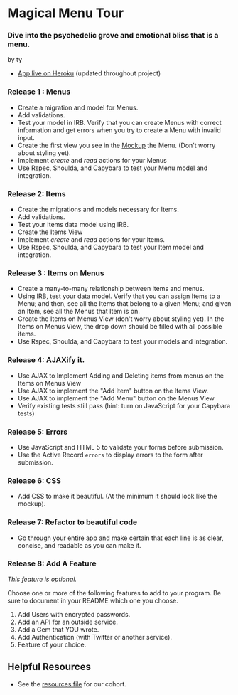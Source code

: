# Magical Menu Tour

### Dive into the psychedelic grove and emotional bliss that is a menu.

by ty

* [App live on Heroku](http://magical-menu-tour.herokuapp.com/menus) (updated throughout project)

### Release 1 : Menus
* Create a migration and model for Menus.
* Add validations.
* Test your model in IRB.  Verify that you can create Menus with correct information and get errors when you try to create a Menu with invalid input.
* Create the first view you see in the [Mockup](menu.png) the Menu. (Don't worry about styling yet).
* Implement _create_ and _read_ actions for your Menus
* Use Rspec, Shoulda, and Capybara to test your Menu model and integration.

### Release 2: Items

* Create the migrations and models necessary for Items.
* Add validations.
* Test your Items data model using IRB.
* Create the Items View
* Implement _create_ and _read_ actions for your Items.
* Use Rspec, Shoulda, and Capybara to test your Item model and integration.

### Release 3 : Items on Menus
* Create a many-to-many relationship between items and menus.
* Using IRB, test your data model.  Verify that you can assign Items to a Menu; and then, see all the Items that belong to a given Menu; and given an Item, see all the Menus that Item is on.
* Create the Items on Menus View (don't worry about styling yet).  In the Items on Menus View, the drop down should be filled with all possible items.
* Use Rspec, Shoulda, and Capybara to test your models and integration.

### Release 4: AJAXify it.
* Use AJAX to Implement Adding and Deleting items from menus on the Items on Menus View
* Use AJAX to implement the "Add Item" button on the Items View.
* Use AJAX to implement the "Add Menu" button on the Menus View
* Verify existing tests still pass (hint: turn on JavaScript for your Capybara tests)

### Release 5: Errors
* Use JavaScript and HTML 5 to validate your forms before submission.
* Use the Active Record `errors` to display errors to the form after submission.

### Release 6: CSS
* Add CSS to make it beautiful.  (At the minimum it should look like the mockup).

### Release 7: Refactor to beautiful code
* Go through your entire app and make certain that each line is as clear, concise, and readable as you can make it.

### Release 8: Add A Feature
_This feature is optional._

Choose one or more of the following features to add to your program.  Be sure to document in your README which one you choose.

1. Add Users with encrypted passwords.
1. Add an API for an outside service.
1. Add a Gem that YOU wrote.
1. Add Authentication (with Twitter or another service).
1. Feature of your choice.

## Helpful Resources
* See the [resources file](https://github.com/fox-squirrels-2013/phase-2-guide/blob/master/resources.md) for our cohort.